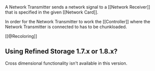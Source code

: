 A Network Transmitter sends a network signal to a [[Network Receiver]] that is specified in the given [[Network Card]].

In order for the Network Transmitter to work the [[Controller]] where the Network Transmitter is connected to has to be chunkloaded.

[[@Recoloring]]

## Using Refined Storage 1.7.x or 1.8.x?
Cross dimensional functionality isn't available in this version.
